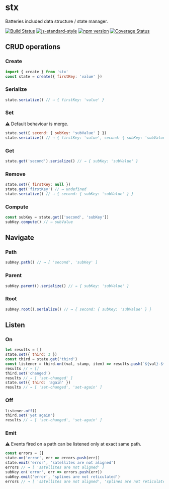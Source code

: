 # stx
Batteries included data structure / state manager.

[![Build Status](https://travis-ci.org/mstdokumaci/stx.svg?branch=master)](https://travis-ci.org/mstdokumaci/stx)
[![js-standard-style](https://img.shields.io/badge/code%20style-standard-brightgreen.svg)](http://standardjs.com/)
[![npm version](https://badge.fury.io/js/stx.svg)](https://badge.fury.io/js/stx)
[![Coverage Status](https://coveralls.io/repos/github/mstdokumaci/stx/badge.svg?branch=master)](https://coveralls.io/github/mstdokumaci/stx?branch=master)

## CRUD operations

### Create

```js
import { create } from 'stx'
const state = create({ firstKey: 'value' })
```

### Serialize

```js
state.serialize() // → { firstKey: 'value' }
```

### Set

⚠ Default behaviour is merge.

```js
state.set({ second: { subKey: 'subValue' } })
state.serialize() // → { firstKey: 'value', second: { subKey: 'subValue' } }
```

### Get

```js
state.get('second').serialize() // → { subKey: 'subValue' }
```

### Remove

```js
state.set({ firstKey: null })
state.get('firstKey') // → undefined
state.serialize() // → { second: { subKey: 'subValue' } }
```

### Compute

```js
const subKey = state.get(['second', 'subKey'])
subKey.compute() // → subValue
```

## Navigate

### Path

```js
subKey.path() // → [ 'second', 'subKey' ]
```

### Parent

```js
subKey.parent().serialize() // → { subKey: 'subValue' }
```

### Root

```js
subKey.root().serialize() // → { second: { subKey: 'subValue' } }
```

## Listen

### On

```js
let results = []
state.set({ third: 3 })
const third = state.get('third')
const listener = third.on((val, stamp, item) => results.push(`${val}-${item.compute()}`))
results // → []
third.set('changed')
results // → [ 'set-changed' ]
state.set({ third: 'again' })
results // → [ 'set-changed', 'set-again' ]
```

### Off

```js
listener.off()
third.set('yet again')
results // → [ 'set-changed', 'set-again' ]
```

### Emit

⚠ Events fired on a path can be listened only at exact same path.

```js
const errors = []
state.on('error', err => errors.push(err))
state.emit('error', 'satellites are not aligned')
errors // → [ 'satellites are not aligned' ]
subKey.on('error', err => errors.push(err))
subKey.emit('error', 'splines are not reticulated')
errors // → [ 'satellites are not aligned', 'splines are not reticulated' ]
```
